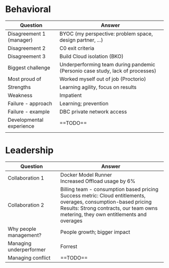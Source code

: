 
# Behavioral

| Question                 | Answer                                                                        |
| ------------------------ | ----------------------------------------------------------------------------- |
| Disagreement 1 (manager) | BYOC (my perspective: problem space, design partner, ...)                     |
| Disagreement 2           | C0 exit criteria                                                              |
| Disagreement 3           | Build Cloud isolation (BKO)                                                   |
| Biggest challenge        | Underperforming team during pandemic (Personio case study, lack of processes) |
| Most proud of            | Worked myself out of job (Proctorio)                                          |
| Strengths                | Learning agility, focus on results                                            |
| Weakness                 | Impatient                                                                     |
| Failure - approach       | Learning; prevention                                                          |
| Failure - example        | DBC private network access                                                    |
| Developmental experience | ==TODO==                                                                      |
|                          |                                                                               |
# Leadership

| Question                | Answer                                                                                                                                                                                                       |
| ----------------------- | ------------------------------------------------------------------------------------------------------------------------------------------------------------------------------------------------------------ |
| Collaboration 1         | Docker Model Runner<br>Increased Offload usage by 6%                                                                                                                                                         |
| Collaboration 2         | Billing team - consumption based pricing<br>Success metric: Cloud entitlements, overages, consumption-based pricing<br>Results: Strong contracts, our team owns metering, they own entitlements and overages |
| Why people management?  | People growth; bigger impact                                                                                                                                                                                 |
| Managing underperformer | Forrest                                                                                                                                                                                                      |
| Managing conflict       | ==TODO==                                                                                                                                                                                                     |


